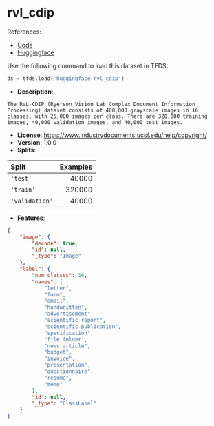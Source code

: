 # rvl_cdip

References:

*   [Code](https://github.com/huggingface/datasets/blob/master/datasets/rvl_cdip)
*   [Huggingface](https://huggingface.co/datasets/rvl_cdip)



Use the following command to load this dataset in TFDS:

```python
ds = tfds.load('huggingface:rvl_cdip')
```

*   **Description**:

```
The RVL-CDIP (Ryerson Vision Lab Complex Document Information Processing) dataset consists of 400,000 grayscale images in 16 classes, with 25,000 images per class. There are 320,000 training images, 40,000 validation images, and 40,000 test images.
```

*   **License**: https://www.industrydocuments.ucsf.edu/help/copyright/
*   **Version**: 1.0.0
*   **Splits**:

Split  | Examples
:----- | -------:
`'test'` | 40000
`'train'` | 320000
`'validation'` | 40000

*   **Features**:

```json
{
    "image": {
        "decode": true,
        "id": null,
        "_type": "Image"
    },
    "label": {
        "num_classes": 16,
        "names": [
            "letter",
            "form",
            "email",
            "handwritten",
            "advertisement",
            "scientific report",
            "scientific publication",
            "specification",
            "file folder",
            "news article",
            "budget",
            "invoice",
            "presentation",
            "questionnaire",
            "resume",
            "memo"
        ],
        "id": null,
        "_type": "ClassLabel"
    }
}
```


